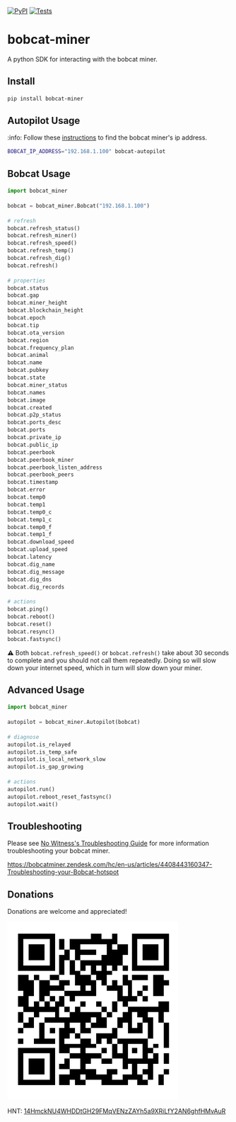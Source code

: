 [![PyPI](https://img.shields.io/pypi/v/bobcat_miner.svg)](https://pypi.org/project/bobcat-miner/)
[![Tests](https://github.com/aidanmelen/bobcat-miner-python/actions/workflows/tests.yaml/badge.svg)](https://github.com/aidanmelen/bobcat-miner-python/actions/workflows/tests.yaml)

# bobcat-miner

A python SDK for interacting with the bobcat miner.

## Install

```bash
pip install bobcat-miner
```

## Autopilot Usage

:info: Follow these [instructions](https://bobcatminer.zendesk.com/hc/en-us/articles/4412905935131-How-to-Access-the-Diagnoser) to find the bobcat miner's ip address.

```bash
BOBCAT_IP_ADDRESS="192.168.1.100" bobcat-autopilot
```

## Bobcat Usage

```python
import bobcat_miner

bobcat = bobcat_miner.Bobcat("192.168.1.100")

# refresh
bobcat.refresh_status()
bobcat.refresh_miner()
bobcat.refresh_speed()
bobcat.refresh_temp()
bobcat.refresh_dig()
bobcat.refresh()

# properties
bobcat.status
bobcat.gap
bobcat.miner_height
bobcat.blockchain_height
bobcat.epoch
bobcat.tip
bobcat.ota_version
bobcat.region
bobcat.frequency_plan
bobcat.animal
bobcat.name
bobcat.pubkey
bobcat.state
bobcat.miner_status
bobcat.names
bobcat.image
bobcat.created
bobcat.p2p_status
bobcat.ports_desc
bobcat.ports
bobcat.private_ip
bobcat.public_ip
bobcat.peerbook
bobcat.peerbook_miner
bobcat.peerbook_listen_address
bobcat.peerbook_peers
bobcat.timestamp
bobcat.error
bobcat.temp0
bobcat.temp1
bobcat.temp0_c
bobcat.temp1_c
bobcat.temp0_f
bobcat.temp1_f
bobcat.download_speed
bobcat.upload_speed
bobcat.latency
bobcat.dig_name
bobcat.dig_message
bobcat.dig_dns
bobcat.dig_records

# actions
bobcat.ping()
bobcat.reboot()
bobcat.reset()
bobcat.resync()
bobcat.fastsync()
```

:warning: Both `bobcat.refresh_speed()` or `bobcat.refresh()` take about 30 seconds to complete and you should not call them repeatedly. Doing so will slow down your internet speed, which in turn will slow down your miner.

## Advanced Usage

```python
import bobcat_miner

autopilot = bobcat_miner.Autopilot(bobcat)

# diagnose
autopilot.is_relayed
autopilot.is_temp_safe
autopilot.is_local_network_slow
autopilot.is_gap_growing

# actions
autopilot.run()
autopilot.reboot_reset_fastsync()
autopilot.wait()
```

## Troubleshooting

Please see [No Witness's Troubleshooting Guide](https://www.nowitness.org/troubleshooting/) for more information troubleshooting your bobcat miner.

https://bobcatminer.zendesk.com/hc/en-us/articles/4408443160347-Troubleshooting-your-Bobcat-hotspot

## Donations

Donations are welcome and appreciated!

[![HNT: 14HmckNU4WHDDtGH29FMqVENzZAYh5a9XRiLfY2AN6ghfHMvAuR](./images/wallet.jpg)](https://explorer-v1.helium.com/accounts/14HmckNU4WHDDtGH29FMqVENzZAYh5a9XRiLfY2AN6ghfHMvAuR)

HNT: [14HmckNU4WHDDtGH29FMqVENzZAYh5a9XRiLfY2AN6ghfHMvAuR](https://explorer-v1.helium.com/accounts/14HmckNU4WHDDtGH29FMqVENzZAYh5a9XRiLfY2AN6ghfHMvAuR)
